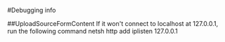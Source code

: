 #Debugging info

##UploadSourceFormContent
If it won't connect to localhost at 127.0.0.1, run the following command
	netsh http add iplisten 127.0.0.1